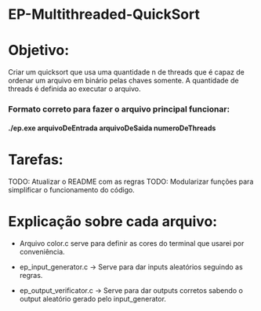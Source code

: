 # EP-Multithreaded-QuickSort

# Objetivo:
  Criar um quicksort que usa uma quantidade n de threads que é capaz de ordenar um arquivo em binário pelas chaves somente. A quantidade de threads é definida ao executar o arquivo.

### Formato correto para fazer o arquivo principal funcionar:
#### ./ep.exe arquivoDeEntrada arquivoDeSaida numeroDeThreads 

# Tarefas:
 TODO: Atualizar o README com as regras
 TODO: Modularizar funções para simplificar o funcionamento do código.

# Explicação sobre cada arquivo:

- Arquivo color.c serve para definir as cores do terminal que usarei por conveniência.

- ep_input_generator.c -> Serve para dar inputs aleatórios seguindo as regras.

- ep_output_verificator.c -> Serve para dar outputs corretos sabendo o output aleatório gerado pelo input_generator.
